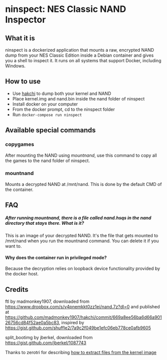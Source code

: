 # ninspect: NES Classic NAND Inspector

## What it is

ninspect is a dockerized application that mounts  a raw, encrypted NAND dump from your NES Classic Edition inside a
Debian container and gives you a shell to inspect it. It runs on all systems that support Docker, including Windows.

## How to use

- Use [hakchi](https://github.com/madmonkey1907/hakchi) to dump both your kernel and NAND
- Place kernel.img and nand.bin inside the nand folder of ninspect
- Install docker on your computer
- From the docker prompt, cd to the ninspect folder
- Run `docker-compose run ninspect`

## Available special commands

### copygames

After mounting the NAND using _mountnand_, use this command to copy all the games to the nand folder of ninspect.

### mountnand

Mounts a decrypted NAND at /mnt/nand. This is done by the default CMD of the container.

## FAQ

##### After running mountnand, there is a file called nand.hsqs in the nand directory that stays there. What is it?

This is an image of your decrypted NAND. It's the file that gets mounted to /mnt/nand when you run the mountnand
command. You can delete it if you want to.

#### Why does the container run in privileged mode?

Because the decryption relies on loopback device functionality provided by the docker host.

## Credits

ftl by madmonkey1907, downloaded from <https://www.dropbox.com/s/v4pnemkkt0zz1ei/nand.7z?dl=0> and published at
<https://github.com/madmonkey1907/hakchi/commit/669a8ee56ba6d66a90126756cd84f52ae0a5bc83>, inspired by
<https://gist.github.com/shuffle2/7a9c2f049be1efc06eb778ce0afb9605>

split_bootimg by jberkel, downloaded from <https://gist.github.com/jberkel/1087743>

Thanks to zerotri for describing [how to extract files from the kernel image](https://www.reddit.com/r/nintendo/comments/5cgbkm/linux_on_nes_classic_mini_current_progress_and/)